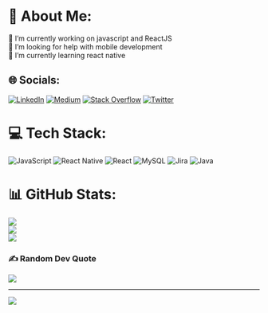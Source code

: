 # 💫 About Me:
🔭 I’m currently working on javascript and ReactJS<br>🤝 I’m looking for help with mobile development<br>🌱 I’m currently learning react native


## 🌐 Socials:
[![LinkedIn](https://img.shields.io/badge/LinkedIn-%230077B5.svg?logo=linkedin&logoColor=white)](https://linkedin.com/in/https://www.linkedin.com/in/yakupkok) [![Medium](https://img.shields.io/badge/Medium-12100E?logo=medium&logoColor=white)](https://medium.com/@https://medium.com/@yakupcia) [![Stack Overflow](https://img.shields.io/badge/-Stackoverflow-FE7A16?logo=stack-overflow&logoColor=white)](https://stackoverflow.com/users/22748871) [![Twitter](https://img.shields.io/badge/Twitter-%231DA1F2.svg?logo=Twitter&logoColor=white)](https://twitter.com/https://twitter.com/yakupcia) 

# 💻 Tech Stack:
![JavaScript](https://img.shields.io/badge/javascript-%23323330.svg?style=for-the-badge&logo=javascript&logoColor=%23F7DF1E) ![React Native](https://img.shields.io/badge/react_native-%2320232a.svg?style=for-the-badge&logo=react&logoColor=%2361DAFB) ![React](https://img.shields.io/badge/react-%2320232a.svg?style=for-the-badge&logo=react&logoColor=%2361DAFB) ![MySQL](https://img.shields.io/badge/mysql-%2300000f.svg?style=for-the-badge&logo=mysql&logoColor=white) ![Jira](https://img.shields.io/badge/jira-%230A0FFF.svg?style=for-the-badge&logo=jira&logoColor=white) ![Java](https://img.shields.io/badge/java-%23ED8B00.svg?style=for-the-badge&logo=openjdk&logoColor=white)
# 📊 GitHub Stats:
![](https://github-readme-stats.vercel.app/api?username=yakupcia&theme=react&hide_border=false&include_all_commits=false&count_private=false)<br/>
![](https://github-readme-streak-stats.herokuapp.com/?user=yakupcia&theme=react&hide_border=false)<br/>
![](https://github-readme-stats.vercel.app/api/top-langs/?username=yakupcia&theme=react&hide_border=false&include_all_commits=false&count_private=false&layout=compact)

### ✍️ Random Dev Quote
![](https://quotes-github-readme.vercel.app/api?type=horizontal&theme=radical)

---
[![](https://visitcount.itsvg.in/api?id=yakupcia&icon=0&color=1)](https://visitcount.itsvg.in)

<!-- Proudly created with GPRM ( https://gprm.itsvg.in ) -->
